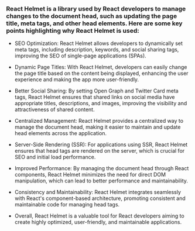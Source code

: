 ### React Helmet is a library used by React developers to manage changes to the document head, such as updating the page title, meta tags, and other head elements. Here are some key points highlighting why React Helmet is used:

 - SEO Optimization: React Helmet allows developers to dynamically set meta tags, including description, keywords, and social sharing tags, improving the SEO of single-page applications (SPAs).

 - Dynamic Page Titles: With React Helmet, developers can easily change the page title based on the content being displayed, enhancing the user experience and making the app more user-friendly.

 - Better Social Sharing: By setting Open Graph and Twitter Card meta tags, React Helmet ensures that shared links on social media have appropriate titles, descriptions, and images, improving the visibility and attractiveness of shared content.

- Centralized Management: React Helmet provides a centralized way to manage the document head, making it easier to maintain and update head elements across the application.

- Server-Side Rendering (SSR): For applications using SSR, React Helmet ensures that head tags are rendered on the server, which is crucial for SEO and initial load performance.

 - Improved Performance: By managing the document head through React components, React Helmet minimizes the need for direct DOM manipulation, which can lead to better performance and maintainability.

 - Consistency and Maintainability: React Helmet integrates seamlessly with React's component-based architecture, promoting consistent and maintainable code for managing head tags.

 - Overall, React Helmet is a valuable tool for React developers aiming to create highly optimized, user-friendly, and maintainable applications.




